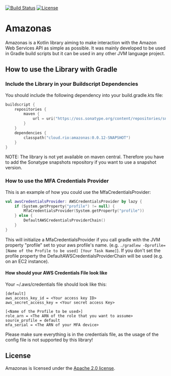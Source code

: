 [![Build Status](https://travis-ci.com/rio-cloud/amazonas.svg?branch=master)](https://travis-ci.com/rio-cloud/amazonas)
[![License](https://img.shields.io/badge/License-Apache%202.0-blue.svg)](https://opensource.org/licenses/Apache-2.0)

# Amazonas

Amazonas is a Kotlin library aiming to make interaction with the Amazon Web Services API as simple as possible.
It was mainly developed to be used in Gradle build scripts but it can be used in any other JVM language project.

## How to use the Library with Gradle

### Include the Library in your Buildscript Dependencies

You should include the following dependency into your build.gradle.kts file:

```kotlin
buildscript {
    repositories {
        maven {
            url = uri("https://oss.sonatype.org/content/repositories/snapshots")
        }
    }
    dependencies {
        classpath("cloud.rio:amazonas:0.0.12-SNAPSHOT")
    }
}
```

NOTE: The library is not yet available on maven central.
Therefore you have to add the Sonatype snapshots repository if you want to use a snapshot version.

### How to use the MFA Credentials Provider

This is an example of how you could use the MfaCredentialsProvider:

```kotlin
val awsCredentialsProvider: AWSCredentialsProvider by lazy {
    if (System.getProperty("profile") != null) {
        MfaCredentialsProvider(System.getProperty("profile"))
    } else {
        DefaultAWSCredentialsProviderChain()
    }
}
```

This will initialize a MfaCredentialsProvider if you call gradle with the JVM property "profile"
set to your aws profile's name. (e.g. ```./gradlew -Dprofile=[Name of the Profile to be used] [Your Task Name]```). 
If you don't set the profile property the DefaultAWSCredentialsProviderChain will be used (e.g. on an EC2 instance).

#### How should your AWS Credentials File look like

Your ~/.aws/credentials file should look like this:

```text
[default]
aws_access_key_id = <Your access key ID>
aws_secret_access_key = <Your secret access Key>

[<Name of the Profile to be used>]
role_arn = <The ARN of the role that you want to assume>
source_profile = default
mfa_serial = <The ARN of your MFA device>
```

Please make sure everything is in the credentials file, as the usage of the config file is not supported
by this library!

## License

Amazonas is licensed under the [Apache 2.0 license](https://github.com/rio-cloud/amazonas/blob/master/LICENSE).
